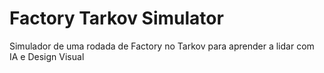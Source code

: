 # Factory Tarkov Simulator
 Simulador de uma rodada de Factory no Tarkov para aprender a lidar com IA e Design Visual
